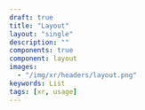 ```yaml
---
draft: true
title: "Layout"
layout: "single"
description: ""
components: true
component: layout
images:
  - "/img/xr/headers/layout.png"
keywords: List
tags: [xr, usage]
---
```

